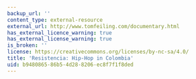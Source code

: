 ```yaml
---
backup_url: ''
content_type: external-resource
external_url: http://www.tomfeiling.com/documentary.html
has_external_licence_warning: true
has_external_license_warning: true
is_broken: ''
license: https://creativecommons.org/licenses/by-nc-sa/4.0/
title: 'Resistencia: Hip-Hop in Colombia'
uid: b9480865-86b5-4d28-8206-ec8f7f1f8ded
---
```

